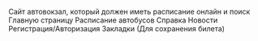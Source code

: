 Сайт автовокзал, который должен иметь расписание онлайн и поиск
Главную страницу
Расписание автобусов
Справка
Новости
Регистрация/Авторизация
Закладки (Для сохранения билета)